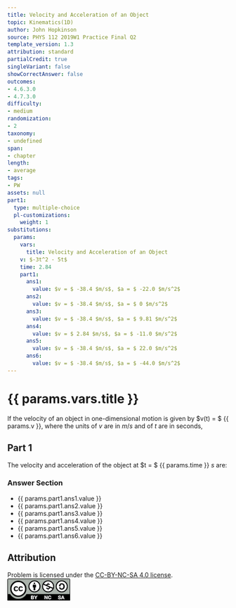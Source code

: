 ```yaml
---
title: Velocity and Acceleration of an Object
topic: Kinematics(1D)
author: John Hopkinson
source: PHYS 112 2019W1 Practice Final Q2
template_version: 1.3
attribution: standard
partialCredit: true
singleVariant: false
showCorrectAnswer: false
outcomes:
- 4.6.3.0
- 4.7.3.0
difficulty:
- medium
randomization:
- 2
taxonomy:
- undefined
span:
- chapter
length:
- average
tags:
- PW
assets: null
part1:
  type: multiple-choice
  pl-customizations:
    weight: 1
substitutions:
  params:
    vars:
      title: Velocity and Acceleration of an Object
    v: $-3t^2 - 5t$
    time: 2.84
    part1:
      ans1:
        value: $v = $ -38.4 $m/s$, $a = $ -22.0 $m/s^2$
      ans2:
        value: $v = $ -38.4 $m/s$, $a = $ 0 $m/s^2$
      ans3:
        value: $v = $ -38.4 $m/s$, $a = $ 9.81 $m/s^2$
      ans4:
        value: $v = $ 2.84 $m/s$, $a = $ -11.0 $m/s^2$
      ans5:
        value: $v = $ -38.4 $m/s$, $a = $ 22.0 $m/s^2$
      ans6:
        value: $v = $ -38.4 $m/s$, $a = $ -44.0 $m/s^2$
---
```

# {{ params.vars.title }}
If the velocity of an object in one-dimensional motion is given by $v(t) = $ {{ params.v }}, where the units of $v$ are in $m/s$ and of $t$ are in seconds,

## Part 1

The velocity and acceleration of the object at $t = $ {{ params.time }} $s$ are:

### Answer Section

- {{ params.part1.ans1.value }}
- {{ params.part1.ans2.value }}
- {{ params.part1.ans3.value }}
- {{ params.part1.ans4.value }}
- {{ params.part1.ans5.value }}
- {{ params.part1.ans6.value }}

## Attribution

Problem is licensed under the [CC-BY-NC-SA 4.0 license](https://creativecommons.org/licenses/by-nc-sa/4.0/).<br> ![The Creative Commons 4.0 license requiring attribution-BY, non-commercial-NC, and share-alike-SA license.](https://raw.githubusercontent.com/firasm/bits/master/by-nc-sa.png)